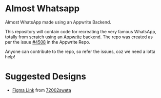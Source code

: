 # Almost Whatsapp
Almost WhatsApp made using an Appwrite Backend.

This repository will contain code for recreating the very famous WhatsApp, totally from scratch using an [Appwrite](https://github.com/appwrite/appwrite) backend. The repo was created as per the issue [#4508](https://github.com/appwrite/appwrite/issues/4508) in the Appwrite Repo.

Anyone can contribute to the repo, so refer the issues, coz we need a lotta help!

# Suggested Designs

* [Figma Link](https://www.figma.com/file/SFiL0ixAuw9th55kiiUEVO/Untitled?node-id=0%3A1) from [72002sweta](https://github.com/72002sweta)
